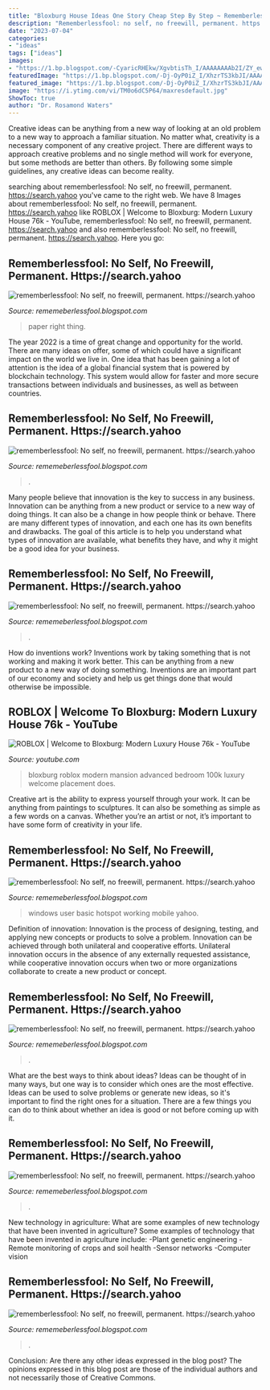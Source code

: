 ```yaml
---
title: "Bloxburg House Ideas One Story Cheap Step By Step ~ Rememberlessfool: No Self, No Freewill, Permanent. Https://search.yahoo"
description: "Rememberlessfool: no self, no freewill, permanent. https://search.yahoo"
date: "2023-07-04"
categories:
- "ideas"
tags: ["ideas"]
images:
- "https://1.bp.blogspot.com/-CyaricRHEkw/XgvbtisTh_I/AAAAAAAAb2I/ZY_ewffLqYc-z7PxA_6197drchPKe0abQCLcBGAsYHQ/s1600/Untitled114.png"
featuredImage: "https://1.bp.blogspot.com/-Dj-OyP0iZ_I/XhzrTS3kbJI/AAAAAAAAcEM/eaOA039Rk5w9W7vbiFQVNaXwpYVBDgkrwCLcBGAsYHQ/s1600/Untitled194.png"
featured_image: "https://1.bp.blogspot.com/-Dj-OyP0iZ_I/XhzrTS3kbJI/AAAAAAAAcEM/eaOA039Rk5w9W7vbiFQVNaXwpYVBDgkrwCLcBGAsYHQ/s1600/Untitled194.png"
image: "https://i.ytimg.com/vi/TM0o6dC5P64/maxresdefault.jpg"
ShowToc: true
author: "Dr. Rosamond Waters"
---
```



Creative ideas can be anything from a new way of looking at an old problem to a new way to approach a familiar situation. No matter what, creativity is a necessary component of any creative project. There are different ways to approach creative problems and no single method will work for everyone, but some methods are better than others. By following some simple guidelines, any creative ideas can become reality.

	

		
searching about rememberlessfool: No self, no freewill, permanent. https://search.yahoo you've came to the right web. We have 8 Images about rememberlessfool: No self, no freewill, permanent. https://search.yahoo like ROBLOX | Welcome to Bloxburg: Modern Luxury House 76k - YouTube, rememberlessfool: No self, no freewill, permanent. https://search.yahoo and also rememberlessfool: No self, no freewill, permanent. https://search.yahoo. Here you go:
		
    
## Rememberlessfool: No Self, No Freewill, Permanent. Https://search.yahoo

<img loading=lazy src="https://1.bp.blogspot.com/-JGTqpxkpSBw/Xjn72z70M5I/AAAAAAAAcUY/0qwb-tXAPf8z1JGu1WwUBCHjAFCougPfgCLcBGAsYHQ/s1600/Untitled285.png" onerror="this.onerror=null;this.src='https://tse3.mm.bing.net/th?id=OIP.E0vpHRmWHzCtZhErewgyOgHaEK&amp;pid=15.1';" alt="rememberlessfool: No self, no freewill, permanent. https://search.yahoo">

_Source: rememeberlessfool.blogspot.com_

>paper right thing. 

	

The year 2022 is a time of great change and opportunity for the world. There are many ideas on offer, some of which could have a significant impact on the world we live in. One idea that has been gaining a lot of attention is the idea of a global financial system that is powered by blockchain technology. This system would allow for faster and more secure transactions between individuals and businesses, as well as between countries.

    
## Rememberlessfool: No Self, No Freewill, Permanent. Https://search.yahoo

<img loading=lazy src="https://1.bp.blogspot.com/-FBm1Wp4ZEag/XhFOstyXYVI/AAAAAAAAb50/keWQxPVsxfgvOmJuFnu9vK1LR1VdOV7XgCLcBGAsYHQ/s1600/Untitled99.png" onerror="this.onerror=null;this.src='https://tse4.mm.bing.net/th?id=OIP.pbQ6dpe6kwW_zSz-1T4lHgHaEK&amp;pid=15.1';" alt="rememberlessfool: No self, no freewill, permanent. https://search.yahoo">

_Source: rememeberlessfool.blogspot.com_

>. 

	

Many people believe that innovation is the key to success in any business. Innovation can be anything from a new product or service to a new way of doing things. It can also be a change in how people think or behave. There are many different types of innovation, and each one has its own benefits and drawbacks. The goal of this article is to help you understand what types of innovation are available, what benefits they have, and why it might be a good idea for your business.

    
## Rememberlessfool: No Self, No Freewill, Permanent. Https://search.yahoo

<img loading=lazy src="https://1.bp.blogspot.com/-9lFhyXiirdQ/XhzrVji4BPI/AAAAAAAAcEU/c-Qnn1c5XG0elmHF3zQQQxR7-BWvACTIwCLcBGAsYHQ/s1600/Untitled196.png" onerror="this.onerror=null;this.src='https://tse1.mm.bing.net/th?id=OIP.zeHtWb29iydMnm3aGd_69AHaEK&amp;pid=15.1';" alt="rememberlessfool: No self, no freewill, permanent. https://search.yahoo">

_Source: rememeberlessfool.blogspot.com_

>. 

	

How do inventions work?
Inventions work by taking something that is not working and making it work better. This can be anything from a new product to a new way of doing something. Inventions are an important part of our economy and society and help us get things done that would otherwise be impossible.

    
## ROBLOX | Welcome To Bloxburg: Modern Luxury House 76k - YouTube

<img loading=lazy src="https://i.ytimg.com/vi/TM0o6dC5P64/maxresdefault.jpg" onerror="this.onerror=null;this.src='https://tse3.mm.bing.net/th?id=OIP.PSNX9puwnrmlvnaNMKp5EwHaEK&amp;pid=15.1';" alt="ROBLOX | Welcome to Bloxburg: Modern Luxury House 76k - YouTube">

_Source: youtube.com_

>bloxburg roblox modern mansion advanced bedroom 100k luxury welcome placement does. 

	

Creative art is the ability to express yourself through your work. It can be anything from paintings to sculptures. It can also be something as simple as a few words on a canvas. Whether you’re an artist or not, it’s important to have some form of creativity in your life.

    
## Rememberlessfool: No Self, No Freewill, Permanent. Https://search.yahoo

<img loading=lazy src="https://1.bp.blogspot.com/-7Kh1n4TLBOI/XhqophYPjlI/AAAAAAAAcCA/R31o3Slmc0sT74rffxNWDuiGt-Wv11XXQCLcBGAsYHQ/s1600/Untitled181.png" onerror="this.onerror=null;this.src='https://tse3.mm.bing.net/th?id=OIP.K1PktYzAiLVYMlYAqDq5SQHaEK&amp;pid=15.1';" alt="rememberlessfool: No self, no freewill, permanent. https://search.yahoo">

_Source: rememeberlessfool.blogspot.com_

>windows user basic hotspot working mobile yahoo. 

	

Definition of innovation:
Innovation is the process of designing, testing, and applying new concepts or products to solve a problem. Innovation can be achieved through both unilateral and cooperative efforts. Unilateral innovation occurs in the absence of any externally requested assistance, while cooperative innovation occurs when two or more organizations collaborate to create a new product or concept.

    
## Rememberlessfool: No Self, No Freewill, Permanent. Https://search.yahoo

<img loading=lazy src="https://1.bp.blogspot.com/-Dj-OyP0iZ_I/XhzrTS3kbJI/AAAAAAAAcEM/eaOA039Rk5w9W7vbiFQVNaXwpYVBDgkrwCLcBGAsYHQ/s1600/Untitled194.png" onerror="this.onerror=null;this.src='https://tse4.mm.bing.net/th?id=OIP.1BjAPnwcRRE6SrGPIl5bDQHaEK&amp;pid=15.1';" alt="rememberlessfool: No self, no freewill, permanent. https://search.yahoo">

_Source: rememeberlessfool.blogspot.com_

>. 

	

What are the best ways to think about ideas?
Ideas can be thought of in many ways, but one way is to consider which ones are the most effective. Ideas can be used to solve problems or generate new ideas, so it's important to find the right ones for a situation. There are a few things you can do to think about whether an idea is good or not before coming up with it.

    
## Rememberlessfool: No Self, No Freewill, Permanent. Https://search.yahoo

<img loading=lazy src="https://1.bp.blogspot.com/-CyaricRHEkw/XgvbtisTh_I/AAAAAAAAb2I/ZY_ewffLqYc-z7PxA_6197drchPKe0abQCLcBGAsYHQ/s1600/Untitled114.png" onerror="this.onerror=null;this.src='https://tse4.mm.bing.net/th?id=OIP.jHh1chWUF4j1cPWiMK4MUAHaEK&amp;pid=15.1';" alt="rememberlessfool: No self, no freewill, permanent. https://search.yahoo">

_Source: rememeberlessfool.blogspot.com_

>. 

	

New technology in agriculture: What are some examples of new technology that have been invented in agriculture?
Some examples of technology that have been invented in agriculture include:
-Plant genetic engineering
-Remote monitoring of crops and soil health 
-Sensor networks 
-Computer vision

    
## Rememberlessfool: No Self, No Freewill, Permanent. Https://search.yahoo

<img loading=lazy src="https://1.bp.blogspot.com/-PFsnpVk_dL4/XkHvB3dar8I/AAAAAAAAclA/aPQLMYwuSbw5uON040Q9_DEqwhYK1e8CACLcBGAsYHQ/s1600/Untitled430.png" onerror="this.onerror=null;this.src='https://tse1.mm.bing.net/th?id=OIP.O7__VeO_Iysmd6yZRBpOqgHaEK&amp;pid=15.1';" alt="rememberlessfool: No self, no freewill, permanent. https://search.yahoo">

_Source: rememeberlessfool.blogspot.com_

>. 

	

Conclusion: Are there any other ideas expressed in the blog post?
The opinions expressed in this blog post are those of the individual authors and not necessarily those of Creative Commons.

